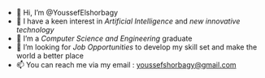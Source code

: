 - 👋 Hi, I’m @YoussefElshorbagy
- 👀 I have a keen interest in *Artificial Intelligence* and *new innovative technology*
- 🌱 I’m a *Computer Science and Engineering* graduate
- 💞️ I’m looking for *Job Opportunities* to develop my skill set and make the world a better place
- 📫 You can reach me via my email : youssefshorbagy@gmail.com

<!---
YoussefElshorbagy/YoussefElshorbagy is a ✨ special ✨ repository because its `README.md` (this file) appears on your GitHub profile.
You can click the Preview link to take a look at your changes.
--->
